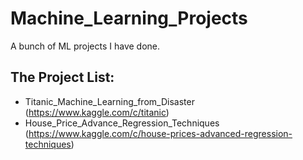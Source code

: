 # Machine_Learning_Projects
A bunch of ML projects I have done.

## The Project List:

* Titanic_Machine_Learning_from_Disaster (https://www.kaggle.com/c/titanic)
* House_Price_Advance_Regression_Techniques (https://www.kaggle.com/c/house-prices-advanced-regression-techniques)

